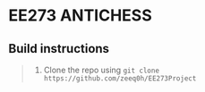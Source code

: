 # **EE273 ANTICHESS**
## **Build instructions**
> 1. Clone the repo using `git clone https://github.com/zeeq0h/EE273Project`
